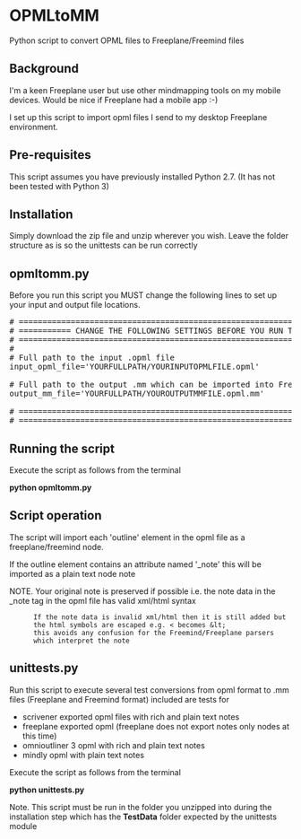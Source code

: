 # OPMLtoMM
Python script to convert OPML files to Freeplane/Freemind files

## Background
I'm a keen Freeplane user but use other mindmapping tools on my mobile devices.
Would be nice if Freeplane had a mobile app :-)

I set up this script to import opml files I send to my desktop Freeplane environment.

## Pre-requisites
This script assumes you have previously installed Python 2.7. 
(It has not been tested with Python 3)

## Installation
Simply download the zip file and unzip wherever you wish. 
Leave the folder structure as is so the unittests can be run correctly

## opmltomm.py
Before you run this script you MUST change the following lines to set up your input and output
file locations.

<pre>
# ==========================================================================
# =========== CHANGE THE FOLLOWING SETTINGS BEFORE YOU RUN THIS SCRIPT!!
# ==========================================================================
#
# Full path to the input .opml file
input_opml_file='YOURFULLPATH/YOURINPUTOPMLFILE.opml'

# Full path to the output .mm which can be imported into Freemind 1.x or FreePlane 1.5.x
output_mm_file='YOURFULLPATH/YOUROUTPUTMMFILE.opml.mm'

# ==========================================================================
# ==========================================================================
</pre>

## Running the script
Execute the script as follows from the terminal

<B>python opmltomm.py</B>

## Script operation

The script will import each 'outline' element in the opml file as a freeplane/freemind node. 
 
If the outline element contains an attribute named '_note' 
   this will be imported as a plain text node note 

   NOTE. Your original note is preserved if possible 
          i.e. the note data in the _note tag in the opml file
               has valid xml/html syntax
          
          If the note data is invalid xml/html then it is still added but
          the html symbols are escaped e.g. < becomes &lt;
          this avoids any confusion for the Freemind/Freeplane parsers
          which interpret the note
          
## unittests.py
Run this script to execute several test conversions from 
opml format to .mm files (Freeplane and Freemind format)
included are tests for 
- scrivener exported opml files with rich and plain text notes
- freeplane exported opml (freeplane does not export notes only nodes at this time)
- omnioutliner 3 opml with rich and plain text notes
- mindly opml with plain text notes

Execute the script as follows from the terminal

<B>python unittests.py</B>

Note. This script must be run in the folder you unzipped into during the installation step
which has the <B>TestData</B> folder expected by the unittests module
